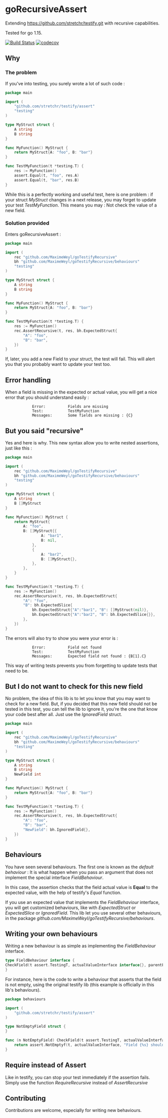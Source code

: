 # goRecursiveAssert

Extending https://github.com/stretchr/testify.git with recursive capabilities.

Tested for go 1.15.

[![Build Status](https://travis-ci.org/MaximeWeyl/goTestifyRecursive.svg?branch=dev)](https://travis-ci.org/MaximeWeyl/goTestifyRecursive)
[![codecov](https://codecov.io/gh/MaximeWeyl/goTestifyRecursive/branch/dev/graph/badge.svg?token=UFOL6XICXV)](https://codecov.io/gh/MaximeWeyl/goTestifyRecursive)

## Why

### The problem

If you've into testing, you surely wrote a lot of such code :

```go
package main

import (
	"github.com/stretchr/testify/assert"
	"testing"
)

type MyStruct struct {
	A string
	B string
}

func MyFunction() MyStruct {
	return MyStruct{A: "foo", B: "bar"}
}

func TestMyFunction(t *testing.T) {
    res := MyFunction()
    assert.Equal(t, "foo", res.A)
    assert.Equal(t, "bar", res.B)
}
```

While this is a perfectly working and useful test, here is one problem : if your struct 
*MyStruct* changes in a next release, you may forget to update your test *TestMyFunction*.
This means you may : Not check the value of a new field.

### Solution provided

Enters goRecursiveAssert :

```go
package main

import (
	rec "github.com/MaximeWeyl/goTestifyRecursive"
	bh "github.com/MaximeWeyl/goTestifyRecursive/behaviours"
	"testing"
)

type MyStruct struct {
	A string
	B string
}

func MyFunction() MyStruct {
	return MyStruct{A: "foo", B: "bar"}
}

func TestMyFunction(t *testing.T) {
    res := MyFunction()
    rec.AssertRecursive(t, res, bh.ExpectedStruct{
    	"A": "foo",
    	"B": "bar",
    })
}
```

If, later, you add a new Field to your struct, the test will fail. This will alert you that
you probably want to update your test too.


## Error handling

When a field is missing in the expected or actual value, you will get a nice error
that you should understand easily :

```
        	Error:      	Fields are missing
        	Test:       	TestMyFunction
        	Messages:   	Some fields are missing : {C}
```

## But you said "recursive"

Yes and here is why. This new syntax allow you to write nested assertions, just like this :

```go
package main

import (
	rec "github.com/MaximeWeyl/goTestifyRecursive"
	bh "github.com/MaximeWeyl/goTestifyRecursive/behaviours"
	"testing"
)

type MyStruct struct {
	A string
	B []MyStruct
}

func MyFunction() MyStruct {
	return MyStruct{
		A: "foo", 
		B: []MyStruct{{
                A: "bar1",
                B: nil,
		    },
			{
				A: "bar2",
				B: []MyStruct{},
			},
		},
	}
}

func TestMyFunction(t *testing.T) {
    res := MyFunction()
    rec.AssertRecursive(t, res, bh.ExpectedStruct{
    	"A": "foo",
    	"B": bh.ExpectedSlice{
    		bh.ExpectedStruct{"A":"bar1", "B": []MyStruct(nil)},
    		bh.ExpectedStruct{"A":"bar2", "B": bh.ExpectedSlice{}},
        },
    })
}
```

The errors will also try to show you were your error is :

```
        	Error:      	Field not found
        	Test:       	TestMyFunction
        	Messages:   	Expected field not found : {B[1].C}
```

This way of writing tests prevents you from forgetting to update tests that need to be.

## But I do not want to check for this new field

No problem, the idea of this lib is to let you know that you may want to check for a new field.
But, if you decided that this new field should not be tested in this test, you can tell the lib
to ignore it, you're the one that know your code best after all. Just use the *IgnoredField* struct.


```go
package main

import (
	rec "github.com/MaximeWeyl/goTestifyRecursive"
	bh "github.com/MaximeWeyl/goTestifyRecursive/behaviours"
	"testing"
)

type MyStruct struct {
	A string
	B string
	NewField int
}

func MyFunction() MyStruct {
	return MyStruct{A: "foo", B: "bar"}
}

func TestMyFunction(t *testing.T) {
    res := MyFunction()
    rec.AssertRecursive(t, res, bh.ExpectedStruct{
    	"A": "foo",
    	"B": "bar",
    	"NewField": bh.IgnoredField{},
    })
}
```



## Behaviours

You have seen several behaviours. The first one is known as the *default behaviour* :
It is what happen when you pass an argument that does not implement the special interface
*FieldBehaviour*.

In this case, the assertion checks that the field actual value is **Equal** to the expected
value, with the help of testify's *Equal* function.

If you use an expected value that implements the *FieldBehaviour* interface, you will get
customized behaviours, like with *ExpectedStruct* or *ExpectedSlice* or *IgnoredField*.
This lib let you use several other behaviours, in the 
package *github.com/MaximeWeyl/goTestifyRecursive/behaviours*.


## Writing your own behaviours

Writing a new behaviour is as simple as implementing the *FieldBehaviour* interface.

```go
type FieldBehaviour interface {
CheckField(t assert.TestingT, actualValueInterface interface{}, parentFieldName string) bool
}
```

For instance, here is the code to write a behaviour that asserts that the field is not
empty, using the original testify lib (this example is officially in this lib's behaviours).


```go
package behaviours

import (
	"github.com/stretchr/testify/assert"
)

type NotEmptyField struct {
}

func (n NotEmptyField) CheckField(t assert.TestingT, actualValueInterface interface{}, fieldName string) bool {
	return assert.NotEmptyf(t, actualValueInterface, "Field {%s} should not be empty, but was", fieldName)
}

```

## Require instead of Assert

Like in testify, you can stop your test immediately if the assertion fails.
Simply use the function *RequireRecursive* instead of *AssertRecursive*


## Contributing

Contributions are welcome, especially for writing new behaviours.

